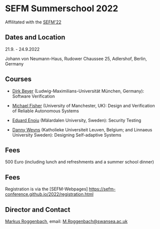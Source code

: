 # SEFM Summerschool 2022

Affilitated with the [SEFM'22](https://sefm-conference.github.io/2022/)

## Dates and Location

21.9. - 24.9.2022

Johann von Neumann-Haus, Rudower Chaussee 25, Adlershof, Berlin, Germany

## Courses

- [Dirk Beyer](https://www.sosy-lab.org/people/beyer/) (Ludwig-Maximilians-Universität München, Germany): Software Verification

- [Michael Fisher](https://www.research.manchester.ac.uk/portal/michael.fisher.html) (University of Manchester, UK): Design and Verification of Reliable Autonomous Systems

- [Eduard Enoiu](http://www.es.mdh.se/staff/349-Eduard_Paul_Enoiu) (Mälardalen University, Sweden): Security Testing

- [Danny Weyns](https://people.cs.kuleuven.be/~danny.weyns/) (Katholieke Universiteit Leuven, Belgium; and Linnaeus University
Sweden): Designing Self-adaptive Systems

## Fees

500 Euro (including lunch and refreshments and a summer school dinner)

## Fees

Registration is via the [SEFM-Webpages] https://sefm-conference.github.io/2022/registration.html

## Director and Contact

[Markus Roggenbach](https://www.swansea.ac.uk/staff/m.roggenbach/), email: M.Roggenbach@swansea.ac.uk
